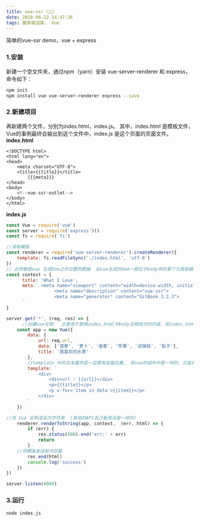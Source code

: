 ```yaml
---
title: vue-ssr（二）
date: 2018-06-22 14:47:36
tags: 服务端渲染， Vue
---
```

简单的vue-ssr demo，vue + express

<!-- more -->

### 1.安装
新建一个空文件夹，通过npm（yarn）安装 vue-server-renderer 和 express，命令如下：
```bash
npm init
npm install vue vue-server-renderer express --save
```

### 2.新建项目
再新建两个文件，分别为index.html，index.js。
其中，index.html 是模板文件，Vue的事例最终会输出到这个文件中，index.js 是这个页面的页面文件。
**index.html**
```htmlbars
<!DOCTYPE html>
<html lang="en">
<head>
    <meta charset="UTF-8">
    <title>{{title}}</title>
        {{{meta}}}
</head>
<body>
    <!--vue-ssr-outlet-->
</body>
</html>
```
**index.js**
```javascript
const Vue = require('vue')
const server = require('express')()
const fs = require('fs')

//读取模版
const renderer = require('vue-server-renderer').createRenderer({
    template: fs.readFileSync('./index.html', 'utf-8')
})  
// 此参数是vue 生成Dom之外位置的数据  如vue生成的dom一般位于body中的某个元素容器中，此数据可在header标签等位置渲染，是renderer.renderToString()的第二个参数，第一个参数是vue实例，第三个参数是一个回调函数。
const context = {
      title: 'What I Love',
      meta:` <meta name="viewport" content="width=device-width, initial-scale=1" />
                  <meta name="description" content="vue-ssr">
                  <meta name="generator" content="GitBook 3.2.3">
      `
}

server.get('*', (req, res) => {
      //创建vue实例   主要用于替换index.html中body注释地方的内容，和index.html中 <!--vue-ssr-outlet-->的地方是对应的
    const app = new Vue({
        data: {
            url: req.url,
            data: ['菠萝', '萝卜', '香蕉', '苹果', '泥猴桃', '梨子'],
            title: '我喜欢的水果'
        },
        //template 中的文本最外层一定要有容器包裹， 和vue的组件中是一样的，只能有一个父级元素，万万不能忘了！
        template: `
            <div>
                <div>url : {{url}}</div>
                <p>{{title}}</p>
                <p v-for='item in data'>{{item}}</p>
            </div>
        `
    })

//将 Vue 实例渲染为字符串  (其他的API自己看用法是一样的)
    renderer.renderToString(app, context,  (err, html) => {
        if (err) {
            res.status(500).end('err:' + err) 
            return 
        }
    //将模版发送给浏览器
        res.end(html)
        console.log('success')
    })
})

server.listen(8080)
```
### 3.运行
```bash
node index.js
```